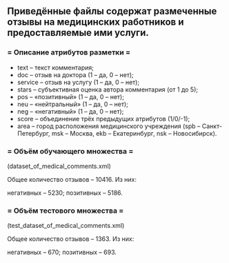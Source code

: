 <h2>Приведённые файлы содержат размеченные отзывы на медицинских работников и предоставляемые ими услуги.</h2>

<h3>= Описание атрибутов разметки =</h3>
<ul>
<li>text – текст комментария;</li>
<li>doc – отзыв на доктора (1 – да, 0 – нет);</li>
<li>service – отзыв на услугу (1 – да, 0 – нет);</li>
<li>stars – субъективная оценка автора комментария (от 1 до 5);</li>
<li>pos – «позитивный» (1 – да, 0 – нет);</li>
<li>neu – «нейтральный» (1 – да, 0 – нет);</li>
<li>neg – «негативный» (1 – да, 0 – нет);</li>
<li>score – объединение трёх предыдущих атрибутов (1/0/-1);</li>
<li>area – город расположения медицинского учреждения (spb – Санкт-Петербург, msk – Москва, ekb – Екатеринбург, nsk – Новосибирск).</li>
</ul>


<h3>= Объём обучающего множества =</h3>
<p>(dataset_of_medical_comments.xml)</p>

<p>Общее количество отзывов – 10416. Из них:</p>
<p>негативных – 5230; позитивных – 5186.</p>


<h3>= Объём тестового множества =</h3>
<p>(test_dataset_of_medical_comments.xml)</p>

<p>Общее количество отзывов – 1363. Из них:</p>
<p>негативных – 670; позитивных – 693.</p>
